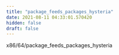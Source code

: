 ```yaml
---
title: "package_feeds_packages_hysteria"
date: 2021-08-11 04:33:01.570420
hidden: false
draft: false
---
```


x86/64/package_feeds_packages_hysteria

